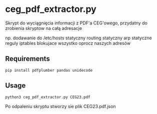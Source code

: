 # ceg_pdf_extractor.py

Skrypt do wyciągnięcia informacji z PDF'a CEG'owego, przydatny do zrobienia skryptow na całą adresacje

np. dodawanie do /etc/hosts
statyczny routing
statyczny arp
statyczne reguly iptables blokujace wszystko oprocz naszych adresów

## Requirements

`pip install pdfplumber pandas unidecode`

## Usage

`python3 ceg_pdf_extractor.py CEG23.pdf`


Po odpaleniu skryptu stworzy sie plik CEG23.pdf.json